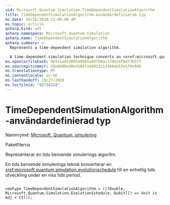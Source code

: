 ```yaml
---
uid: Microsoft.Quantum.Simulation.TimeDependentSimulationAlgorithm
title: TimeDependentSimulationAlgorithm-användardefinierad typ
ms.date: 10/26/2020 12:00:00 AM
ms.topic: article
qsharp.kind: udt
qsharp.namespace: Microsoft.Quantum.Simulation
qsharp.name: TimeDependentSimulationAlgorithm
qsharp.summary: >-
  Represents a time-dependent simulation algorithm.

  A time-dependent simulation technique converts an <xref:microsoft.quantum.simulation.evolutionschedule> to unitary time-evolution for some time-interval.
ms.openlocfilehash: 9d2a1a853005495b5a9df60ac1f0dcbfbdf7637f
ms.sourcegitcommit: 29e0d88a30e4166fa580132124b0eb57e1f0e986
ms.translationtype: MT
ms.contentlocale: sv-SE
ms.lasthandoff: 10/27/2020
ms.locfileid: "92734219"
---
```

# <a name="timedependentsimulationalgorithm-user-defined-type"></a>TimeDependentSimulationAlgorithm-användardefinierad typ

Namnrymd: [Microsoft. Quantum. simulering](xref:Microsoft.Quantum.Simulation)

Paketfilerna [](https://nuget.org/packages/)


Representerar en tids beroende simulerings algoritm.

En tids beroende simulerings teknik konverterar en <xref:microsoft.quantum.simulation.evolutionschedule>
till en enhetlig tids utveckling under en viss tids period.

```qsharp

newtype TimeDependentSimulationAlgorithm = (((Double, Microsoft.Quantum.Simulation.EvolutionSchedule, Qubit[]) => Unit is Adj + Ctl));
```

